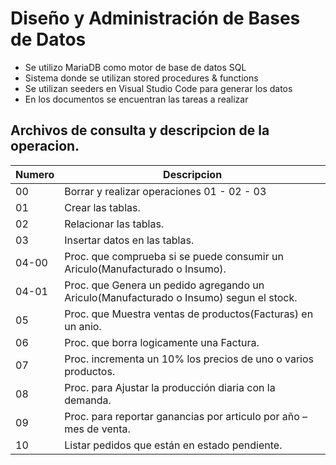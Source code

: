 # Diseño y Administración de Bases de Datos

* Se utilizo MariaDB como motor de base de datos SQL
* Sistema donde se utilizan stored procedures & functions
* Se utilizan seeders en Visual Studio Code para generar los datos 
* En los documentos se encuentran las tareas a realizar

## Archivos de consulta y descripcion de la operacion.
|Numero|Descripcion|
|------|-----------|
|00|Borrar y realizar operaciones 01 - 02 - 03|  
|01|Crear las tablas.|
|02|Relacionar las tablas.|
|03|Insertar datos en las tablas.|
|04-00|Proc. que comprueba si se puede consumir un Ariculo(Manufacturado o Insumo).|
|04-01|Proc. que Genera un pedido agregando un Ariculo(Manufacturado o Insumo) segun el stock.|
|05|Proc. que Muestra ventas de productos(Facturas) en un anio.| 
|06|Proc. que borra logicamente una Factura.|
|07|Proc. incrementa un 10% los precios de uno o varios productos.|
|08|Proc. para Ajustar la producción diaria con la demanda.|
|09|Proc. para reportar ganancias por articulo por año – mes de venta. |
|10|Listar pedidos que están en estado pendiente.|

